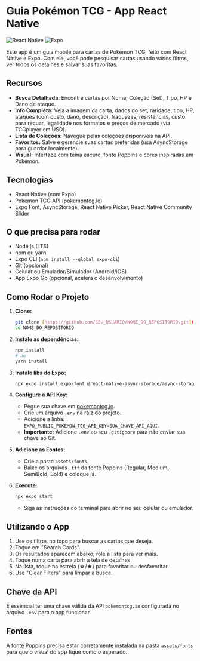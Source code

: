 # Guia Pokémon TCG - App React Native

![React Native](https://img.shields.io/badge/React_Native-20232A?style=for-the-badge&logo=react&logoColor=61DAFB)
![Expo](https://img.shields.io/badge/Expo-000020?style=for-the-badge&logo=expo&logoColor=white)

Este app é um guia mobile para cartas de Pokémon TCG, feito com React Native e Expo. Com ele, você pode pesquisar cartas usando vários filtros, ver todos os detalhes e salvar suas favoritas.

## Recursos

* **Busca Detalhada:** Encontre cartas por Nome, Coleção (Set), Tipo, HP e Dano de ataque.
* **Info Completa:** Veja a imagem da carta, dados do set, raridade, tipo, HP, ataques (com custo, dano, descrição), fraquezas, resistências, custo para recuar, legalidade nos formatos e preços de mercado (via TCGplayer em USD).
* **Lista de Coleções:** Navegue pelas coleções disponíveis na API.
* **Favoritos:** Salve e gerencie suas cartas preferidas (usa AsyncStorage para guardar localmente).
* **Visual:** Interface com tema escuro, fonte Poppins e cores inspiradas em Pokémon.

## Tecnologias

* React Native (com Expo)
* Pokémon TCG API (pokemontcg.io)
* Expo Font, AsyncStorage, React Native Picker, React Native Community Slider

## O que precisa para rodar

* Node.js (LTS)
* npm ou yarn
* Expo CLI (`npm install --global expo-cli`)
* Git (opcional)
* Celular ou Emulador/Simulador (Android/iOS)
* App Expo Go (opcional, acelera o desenvolvimento)

## Como Rodar o Projeto

1.  **Clone:**
    ```bash
    git clone [https://github.com/SEU_USUARIO/NOME_DO_REPOSITORIO.git](https://github.com/SEU_USUARIO/NOME_DO_REPOSITORIO.git)
    cd NOME_DO_REPOSITORIO
    ```

2.  **Instale as dependências:**
    ```bash
    npm install
    # ou
    yarn install
    ```

3.  **Instale libs do Expo:**
    ```bash
    npx expo install expo-font @react-native-async-storage/async-storage @react-native-picker/picker @react-native-community/slider
    ```

4.  **Configure a API Key:**
    * Pegue sua chave em [pokemontcg.io](https://pokemontcg.io/).
    * Crie um arquivo `.env` na raiz do projeto.
    * Adicione a linha: `EXPO_PUBLIC_POKEMON_TCG_API_KEY=SUA_CHAVE_API_AQUI`.
    * **Importante:** Adicione `.env` ao seu `.gitignore` para não enviar sua chave ao Git.

5.  **Adicione as Fontes:**
    * Crie a pasta `assets/fonts`.
    * Baixe os arquivos `.ttf` da fonte Poppins (Regular, Medium, SemiBold, Bold) e coloque lá.

6.  **Execute:**
    ```bash
    npx expo start
    ```
    * Siga as instruções do terminal para abrir no seu celular ou emulador.

## Utilizando o App

1.  Use os filtros no topo para buscar as cartas que deseja.
2.  Toque em "Search Cards".
3.  Os resultados aparecem abaixo; role a lista para ver mais.
4.  Toque numa carta para abrir a tela de detalhes.
5.  Na lista, toque na estrela (☆/★) para favoritar ou desfavoritar.
6.  Use "Clear Filters" para limpar a busca.

## Chave da API

É essencial ter uma chave válida da API `pokemontcg.io` configurada no arquivo `.env` para o app funcionar.

## Fontes

A fonte Poppins precisa estar corretamente instalada na pasta `assets/fonts` para que o visual do app fique como o esperado.
